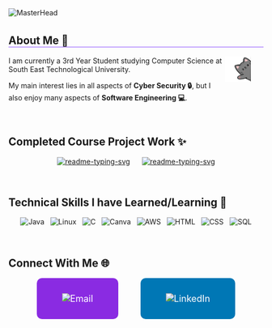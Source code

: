 <!-- Masthead Image -->
<img src="https://github.com/Ayyvahh/Ayyvahh/blob/main/bannerDarkMode.gif" alt="MasterHead" style="width:100%; height:20%; padding-bottom: 5px; object-fit:cover;">



<h2 style="border-bottom: 0.5px solid #8C52FF;">About Me 🚀</h2>
<img align="right" src="https://github.com/Ayyvahh/Ayyvahh/blob/main/cat.png " style="width:10%; height:10%; margin-right: 5%;" />
        <p>I am currently a 3rd Year Student studying Computer Science at South East Technological University.</p>
        <p>My main interest lies in all aspects of <strong>Cyber Security 🔒</strong>, but I also enjoy many aspects of <strong>Software Engineering 💻</strong>.</p>
<br>
       



## Completed Course Project Work ✨
<p align="center">
    <a href="https://github.com/Ayyvahh/ParisCityRouteFinder"><img width="30%" src="https://denvercoder1-github-readme-stats.vercel.app/api/pin/?username=Ayyvahh&repo=ParisCityRouteFinder&hide_border=false&border_color=BB9CF8&bg_color=1F222E&title_color=BB9CF8&icon_color=F8D866&theme=react&show_icons=false" alt="readme-typing-svg"></a>
    &nbsp;&nbsp;&nbsp;&nbsp;
    <a href="https://github.com/Ayyvahh/RetroGameManagementSystem"><img width="30%" src="https://denvercoder1-github-readme-stats.vercel.app/api/pin/?username=Ayyvahh&repo=RetroGameManagementSystem&hide_border=false&border_color=BB9CF8&bg_color=1F222E&title_color=BB9CF8&icon_color=F8D866&theme=react&show_icons=false" alt="readme-typing-svg"></a>
</p>



<br>

## Technical Skills I have Learned/Learning 🌱

<p align="center">
  <img src="https://cdn.jsdelivr.net/gh/devicons/devicon@latest/icons/java/java-original.svg" alt="Java" width="50" height="50">&nbsp;&nbsp;
  <img src="https://cdn.jsdelivr.net/gh/devicons/devicon@latest/icons/linux/linux-original.svg" alt="Linux" width="50" height="50">&nbsp;&nbsp;
  <img src="https://cdn.jsdelivr.net/gh/devicons/devicon@latest/icons/c/c-original.svg" alt="C" width="50" height="50">&nbsp;&nbsp;
  <img src="https://cdn.jsdelivr.net/gh/devicons/devicon@latest/icons/canva/canva-original.svg" alt="Canva" width="50" height="50">&nbsp;&nbsp;
  <img src="https://cdn.jsdelivr.net/gh/devicons/devicon@latest/icons/amazonwebservices/amazonwebservices-plain-wordmark.svg" alt="AWS" width="50" height="50">&nbsp;&nbsp;
  <img src="https://cdn.jsdelivr.net/gh/devicons/devicon@latest/icons/html5/html5-original.svg" alt="HTML" width="50" height="50">&nbsp;&nbsp;
  <img src="https://cdn.jsdelivr.net/gh/devicons/devicon@latest/icons/css3/css3-original.svg" alt="CSS" width="50" height="50">&nbsp;&nbsp;
  <img src="https://cdn.jsdelivr.net/gh/devicons/devicon@latest/icons/mysql/mysql-original-wordmark.svg" alt="SQL" width="50" height="50">
</p>


<br>

## Connect With Me 🌐

<div align="center">
  <a href="mailto:ayyvah@hotmail.com" style="text-decoration: none;">
    <img alt="Email" title="Email" src="https://custom-icon-badges.herokuapp.com/badge/Email-D14836?style=for-the-badge&logo=gmail&logoColor=white" style="display: inline-block; background-color: #8a2be2; color: white; padding: 30px 50px; border-radius: 10px; margin-right: 20px; font-size: 18px;">
  </a>
        &nbsp;&nbsp;&nbsp;&nbsp;
  <a href="https://www.linkedin.com/in/avaneary/" style="text-decoration: none;">
    <img alt="LinkedIn" title="LinkedIn" src="https://custom-icon-badges.herokuapp.com/badge/LinkedIn-0077B5?style=for-the-badge&logo=linkedin" style="display: inline-block; background-color: #0077B5; color: white; padding: 30px 50px; border-radius: 10px; font-size: 18px;">
  </a>
</div>









